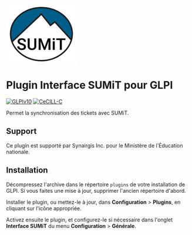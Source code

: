 ![logo sumit](interfacesumit.jpg)

# Plugin Interface SUMiT pour GLPI

[![GLPIv10](https://img.shields.io/badge/GLPI-v10.0-blue)](https://glpi-project.org)
[![CeCILL-C](https://img.shields.io/badge/Licence-CeCILL--C%20V1-purple)](http://www.cecill.info/licences/Licence_CeCILL-C_V1-fr.html)


Permet la synchronisation des tickets avec SUMiT.

## Support

Ce plugin est supporté par Synairgis Inc. pour le Ministère de l'Éducation nationale.

## Installation

Décompressez l'archive dans le répertoire `plugins` de votre installation de GLPI. Si vous faites une mise à jour, supprimer l'ancien répertoire d'abord.

Installer le plugin, ou mettez-le à jour, dans **Configuration** > **Plugins**, en cliquant sur l'icône appropriée.

Activez ensuite le plugin, et configurez-le si nécessaire dans l'onglet **Interface SUMiT** du menu **Configuration** > **Générale**.
